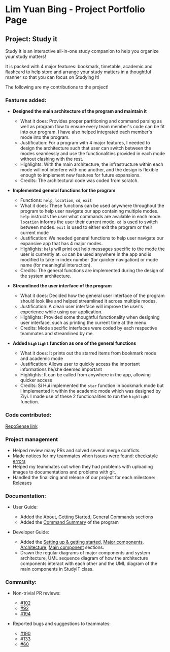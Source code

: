 # Lim Yuan Bing - Project Portfolio Page

## Project: Study it

Study It is an interactive all-in-one study companion to help you organize your study matters!

It is packed with 4 major features: bookmark, timetable, academic and flashcard to help store and arrange your
study matters in a thoughtful manner so that you can focus on Studying It!

The following are my contributions to the project!

### Features added: 

* **Designed the main architecture of the program and maintain it**
    * What it does: Provides proper partitioning and command parsing as well as program flow to ensure every team member's
    code can be fit into our program. I have also helped integrated each member's mode into the program.
    * Justification: For a program with 4 major features, I needed to design the architecture such that user can switch
    between the modes seamlessly and use the functionalities provided in each mode without clashing with the rest.
    * Highlights: With the main architecture, the infrastructure within each mode will not interfere with one another, 
    and the design is flexible enough to implement new features for future expansions.
    * Credits: The architectural code was coded from scratch.
    
* **Implemented general functions for the program**
    * Functions: `help`, `location`, `cd`, `exit`
    * What it does: These functions can be used anywhere throughout the program to help user navigate our app containing
    multiple modes. `help` instructs the user what commands are available in each mode. `location` informs the user
    their current mode. `cd` is used to switch between modes. `exit` is used to either exit the program or their current mode
    * Justification: We needed general functions to help user navigate our expansive app that has 4 major modes.
    * Highlights: `help` will print out help messages specific to the mode the user is currently at. `cd` can be used
    anywhere in the app and is modified to take in index number (for quicker navigation) or mode name (for meaningful interaction).
    * Credits: The general functions are implemented during the design of the system architecture.
   
* **Streamlined the user interface of the program**
    * What it does: Decided how the general user interface of the program should look like and helped streamlined it across
    multiple modes. 
    * Justification: A clean user interface will improve the user's experience while using our application.
    * Highlights: Provided some thoughtful functionality when designing user interface, such as printing the current time
    at the menu.
    * Credits: Mode specific interfaces were coded by each respective teammates and streamlined by me.
    
* **Added `highlight` function as one of the general functions**
    * What it does: It prints out the starred items from bookmark mode and academic mode
    * Justification: Allows user to quickly access the important informations he/she deemed important
    * Highlights: It can be called from anywhere in the app, allowing quicker access
    * Credits: Si Hui implemented the `star` function in bookmark mode but I implemented it within the academic mode which was
    designed by Ziyi. I made use of these 2 functionalities to run the `highlight` function.

### Code contributed: 

[RepoSense link](https://nus-cs2113-ay2021s1.github.io/tp-dashboard/#breakdown=true&search=farice&sort=groupTitle&sortWithin=title&since=2020-09-27&timeframe=commit&mergegroup=&groupSelect=groupByRepos&checkedFileTypes=docs~functional-code~test-code~other&tabOpen=true&tabType=authorship&tabAuthor=farice9&tabRepo=AY2021S1-CS2113T-T12-1%2Ftp%5Bmaster%5D&authorshipIsMergeGroup=false&authorshipFileTypes=docs~functional-code~test-code~other)

### Project management

* Helped review many PRs and solved several merge conflicts.
* Made notices for my teammates when issues were found: [checkstyle errors](https://github.com/AY2021S1-CS2113T-T12-1/tp/issues/39)
* Helped my teammates out when they had problems with uploading images to documentations and problems with git.
* Handled the finalizing and release of our project for each milestone: [Releases](https://github.com/AY2021S1-CS2113T-T12-1/tp/releases)

### Documentation:
* User Guide: 
    * Added the [About](https://ay2021s1-cs2113t-t12-1.github.io/tp/UserGuide.html#about), [Getting Started](https://ay2021s1-cs2113t-t12-1.github.io/tp/UserGuide.html#getting-started), 
    [General Commands](https://ay2021s1-cs2113t-t12-1.github.io/tp/UserGuide.html#general-commands) sections
    * Added the [Command Summary](https://ay2021s1-cs2113t-t12-1.github.io/tp/UserGuide.html#command-summary) of the program
    
* Developer Guide:
    * Added the [Setting up & getting started](https://ay2021s1-cs2113t-t12-1.github.io/tp/DeveloperGuide.html#setting-up--getting-started),
    [Major components](https://ay2021s1-cs2113t-t12-1.github.io/tp/DeveloperGuide.html#major-components),
    [Architecture](https://ay2021s1-cs2113t-t12-1.github.io/tp/DeveloperGuide.html#architecture),
    [Main component](https://ay2021s1-cs2113t-t12-1.github.io/tp/DeveloperGuide.html#main-component) sections.
    * Drawn the regular diagrams of major components and system architecture, UML sequence diagram of how the architecture 
    components interact with each other and the UML diagram of the main components in StudyIT class.

### Community:
* Non-trivial PR reviews: 
    * [#102](https://github.com/AY2021S1-CS2113T-T12-1/tp/pull/102)
    * [#92](https://github.com/AY2021S1-CS2113T-T12-1/tp/pull/92)
    * [#194](https://github.com/AY2021S1-CS2113T-T12-1/tp/pull/194)
    
* Reported bugs and suggestions to teammates: 
    * [#190](https://github.com/AY2021S1-CS2113T-T12-1/tp/issues/190)
    * [#133](https://github.com/AY2021S1-CS2113T-T12-1/tp/issues/133)
    * [#60](https://github.com/AY2021S1-CS2113T-T12-1/tp/issues/60)